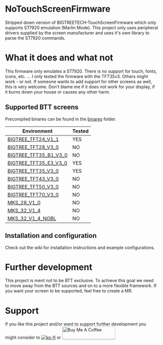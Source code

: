 # NoTouchScreenFirmware
Stripped down version of BIGTREETECH-TouchScreenFirmware which only supports ST7920 emulation (Marlin Mode). This project only uses peripheral drivers supplied by the screen manufacturer and uses it's own library to parse the ST7920 commands.

# What it does and what not
This firmware only emulates a ST7920. There is no support for touch, fonts, icons, etc. ...
I only tested the firmware with the TFT35v3. Others might work - or not. If someone wants to add support for other screens as well, this is very welcome. Don't blame me if it does not work for your display, if it burns down your house or causes any other harm.

## Supported BTT screens
Precompiled binares can be found in the [binares](binaries) folder.

| Environment                                              | Tested |
|----------------------------------------------------------|--------|
| [BIGTREE_TFT24_V1_1](binaries/BIGTREE_TFT24_V1_1)        | YES    |
| [BIGTREE_TFT28_V3_0](binaries/BIGTREE_TFT28_V3_0)        | NO     |
| [BIGTREE_TFT35_B1_V3_0](binaries/BIGTREE_TFT35_B1_V3_0)  | NO     |
| [BIGTREE_TFT35_E3_V3_0](binaries/BIGTREE_TFT35_E3_V3_0)  | YES    |
| [BIGTREE_TFT35_V3_0](binaries/BIGTREE_TFT35_V3_0)        | YES    |
| [BIGTREE_TFT43_V3_0](binaries/BIGTREE_TFT43_V3_0)        | NO     |
| [BIGTREE_TFT50_V3_0](binaries/BIGTREE_TFT50_V3_0)        | NO     |
| [BIGTREE_TFT70_V3_0](binaries/BIGTREE_TFT70_V3_0)        | NO     |
| [MKS_28_V1_0](binaries/MKS_28_V1_0)                      | NO     |
| [MKS_32_V1_4](binaries/MKS_32_V1_4)                      | NO     |
| [MKS_32_V1_4_NOBL](binaries/MKS_32_V1_4_NOBL)            | NO     |

## Installation and configuration
Check out the wiki for installation instructions and example configurations.

# Further development
This project is ment not to be BTT exclusive. To achieve this goal we need to move away from the BTT sources and on to a more flexible framework. If you want your screen to be supported, feel free to create a MR.

# Support
If you like this project and/or want to support further development you might consider to [![ko-fi](https://ko-fi.com/img/githubbutton_sm.svg)](https://ko-fi.com/L3L03JDC5) or <a href="https://www.buymeacoffee.com/teeminus" target="_blank"><img src="https://www.buymeacoffee.com/assets/img/custom_images/orange_img.png" alt="Buy Me A Coffee" style="height: 41px !important;width: 174px !important;box-shadow: 0px 3px 2px 0px rgba(190, 190, 190, 0.5) !important;-webkit-box-shadow: 0px 3px 2px 0px rgba(190, 190, 190, 0.5) !important;" ></a>
